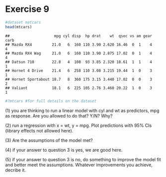 # Exercise 9


```r
#dataset matcars
head(mtcars)
```

```
##                    mpg cyl disp  hp drat    wt  qsec vs am gear carb
## Mazda RX4         21.0   6  160 110 3.90 2.620 16.46  0  1    4    4
## Mazda RX4 Wag     21.0   6  160 110 3.90 2.875 17.02  0  1    4    4
## Datsun 710        22.8   4  108  93 3.85 2.320 18.61  1  1    4    1
## Hornet 4 Drive    21.4   6  258 110 3.08 3.215 19.44  1  0    3    1
## Hornet Sportabout 18.7   8  360 175 3.15 3.440 17.02  0  0    3    2
## Valiant           18.1   6  225 105 2.76 3.460 20.22  1  0    3    1
```

```r
#?mtcars #for full details on the dataset
```

(1) you are thinking to run a linear model with cyl and wt as predictors, mpg as response. Are you allowed to do that? Y/N? Why?



(2) run a regression with x = wt, y = mpg. Plot predictions with 95% CIs (library effects not allowed here).




(3) Are the assumptions of the model met?



(4) if your answer to question 3 is yes, we are good here.

(5) if your answer to question 3 is no, do something to improve the model fit and better meet the assumptions. Whatever improvements you achieve, decribe it.









